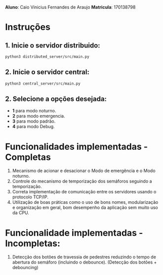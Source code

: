 **Aluno**: Caio Vinicius Fernandes de Araujo
**Matricula**: 170138798


# Instruções


## 1. Inicie o servidor distribuido:
```bash
python3 distributed_server/src/main.py
```

## 2. Inicie o servidor central:
```bash
python3 central_server/src/main.py
```

## 2. Selecione a opções desejada:
- **1** para modo noturno.
- **2** para modo emergencia.
- **3** para modo padrão.
- **4** para modo Debug.


# Funcionalidades implementadas - Completas
1. Mecanismo de acionar e desacionar o Modo de emergência e o Modo noturno.
2. Controle do mecanismo de temporização dos semáforos seguindo a temporização.
3. Correta implementação de comunicação entre os servidores usando o protocolo TCP/IP.
4. Utilização de boas práticas como o uso de bons nomes, modularização e organização em geral, bom desempenho da aplicação sem muito uso da CPU.

# Funcionalidade implementadas - Incompletas:
1. Detecção dos botões de travessia de pedestres reduzindo o tempo de abertura do semáforo (incluindo o debounce). (Detecção dos botões + debouncing)
